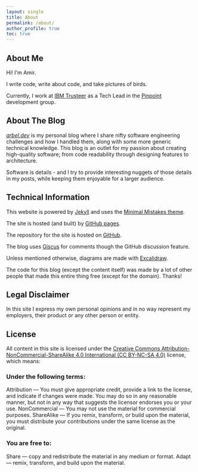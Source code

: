 ```yaml
---
layout: single
title: About
permalink: /about/
author_profile: true
toc: true
---
```


## About Me
Hi! I'm Amir.

I write code, write about code, and take pictures of birds.

Currently, I work at [IBM Trusteer](https://www.ibm.com/trusteer) as a Tech Lead in the [Pinpoint](https://www.ibm.com/products/trusteer-pinpoint-detect) development group.

## About The Blog
[_arbel.dev_](https://arbel.dev) is my personal blog where I share nifty software engineering challenges and how I handled them, along with some more generic technical knowledge. This blog is an outlet for my passion about creating high-quality software; from code readability through designing features to architecture.

Software is details - and I try to provide interesting nuggets of those details in my posts, while keeping them enjoyable for a larger audience.

## Technical Information
This website is powered by [Jekyll](https://jekyllrb.com/) and uses the [Minimal Mistakes theme](https://github.com/mmistakes/minimal-mistakes).

The site is hosted (and built) by [GitHub pages](github.io).

The repository for the site is hosted on [GitHub](https://github.com/moo64c/moo64c.github.com).

The blog uses [Giscus](giscus.app) for comments though the GitHub discussion feature.

Unless mentioned otherwise, diagrams are made with [Excalidraw](https://excalidraw.com/).

The code for this blog (except the content itself) was made by a lot of other people that made this entire thing free (except for the domain). Thanks!

## Legal Disclaimer
In this site I express my own personal opinions and in no way represent my employers, their product or any other person or entity.

## License
All content in this site is licensed under the [Creative Commons Attribution-NonCommercial-ShareAlike 4.0 International (CC BY-NC-SA 4.0)](https://creativecommons.org/licenses/by-nc-sa/4.0/) license, which means:

### Under the following terms:
Attribution — You must give appropriate credit, provide a link to the license, and indicate if changes were made. You may do so in any reasonable manner, but not in any way that suggests the licensor endorses you or your use.
NonCommercial — You may not use the material for commercial purposes.
ShareAlike — If you remix, transform, or build upon the material, you must distribute your contributions under the same license as the original.

### You are free to:
Share — copy and redistribute the material in any medium or format.
Adapt — remix, transform, and build upon the material.
